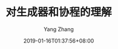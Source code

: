 ---
title : "对生成器和协程的理解"
date: 2019-01-16T01:37:56+08:00
lastmod: 2019-01-16T01:37:56+08:00
draft: false
tags: ["Python", "generator","coroutine"]
categories: ["Advanced Python Theory"]
author: "Yang Zhang"

---